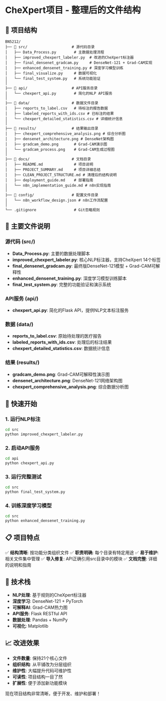 # CheXpert项目 - 整理后的文件结构

## 📂 项目结构

```
BN5212/
├── 📁 src/                    # 源代码目录
│   ├── Data_Process.py        # 主数据处理流程
│   ├── improved_chexpert_labeler.py  # 改进的CheXpert标注器
│   ├── final_densenet_gradcam.py     # DenseNet-121 + Grad-CAM实现
│   ├── enhanced_densenet_training.py # 深度学习模型训练
│   ├── final_visualize.py     # 数据可视化
│   └── final_test_system.py   # 系统功能验证
│
├── 📁 api/                    # API服务目录
│   └── chexpert_api.py        # 简化的NLP API服务
│
├── 📁 data/                   # 数据文件目录
│   ├── reports_to_label.csv   # 待标注的报告数据
│   ├── labeled_reports_with_ids.csv # 已标注的结果
│   └── chexpert_detailed_statistics.csv # 详细统计信息
│
├── 📁 results/                # 结果输出目录
│   ├── chexpert_comprehensive_analysis.png # 综合分析图
│   ├── densenet_architecture.png # DenseNet架构图
│   ├── gradcam_demo.png       # Grad-CAM演示图
│   └── gradcam_process.png    # Grad-CAM生成过程图
│
├── 📁 docs/                   # 文档目录
│   ├── README.md              # 项目说明
│   ├── PROJECT_SUMMARY.md     # 项目详细总结
│   ├── CLEAN_PROJECT_STRUCTURE.md # 清理后的结构说明
│   ├── deployment_guide.md    # 部署指南
│   └── n8n_implementation_guide.md # n8n实现指南
│
├── 📁 config/                 # 配置文件目录
│   └── n8n_workflow_design.json # n8n工作流配置
│
└── .gitignore                 # Git忽略规则
```

## 🎯 主要文件说明

### 源代码 (src/)
- **Data_Process.py**: 主要的数据处理脚本
- **improved_chexpert_labeler.py**: 核心NLP标注器，支持CheXpert 14个标签
- **final_densenet_gradcam.py**: 最终版DenseNet-121模型 + Grad-CAM可解释性
- **enhanced_densenet_training.py**: 深度学习模型训练脚本
- **final_test_system.py**: 完整的功能验证和演示系统

### API服务 (api/)
- **chexpert_api.py**: 简化的Flask API，提供NLP文本标注服务

### 数据 (data/)
- **reports_to_label.csv**: 原始待处理的医疗报告
- **labeled_reports_with_ids.csv**: 处理后的标注结果
- **chexpert_detailed_statistics.csv**: 数据统计信息

### 结果 (results/)
- **gradcam_demo.png**: Grad-CAM可解释性演示图
- **densenet_architecture.png**: DenseNet-121网络架构图
- **chexpert_comprehensive_analysis.png**: 综合数据分析图

## 🚀 快速开始

### 1. 运行NLP标注
```bash
cd src
python improved_chexpert_labeler.py
```

### 2. 启动API服务
```bash
cd api
python chexpert_api.py
```

### 3. 运行完整测试
```bash
cd src
python final_test_system.py
```

### 4. 训练深度学习模型
```bash
cd src
python enhanced_densenet_training.py
```

## 📋 项目特点

✅ **结构清晰**: 按功能分类组织文件
✅ **职责明确**: 每个目录有特定用途
✅ **易于维护**: 相关文件集中管理
✅ **导入修复**: API正确引用src目录中的模块
✅ **文档完整**: 详细的说明和指南

## 🔧 技术栈

- **NLP处理**: 基于规则的CheXpert标注器
- **深度学习**: DenseNet-121 + PyTorch
- **可解释AI**: Grad-CAM热力图
- **API服务**: Flask RESTful API
- **数据处理**: Pandas + NumPy
- **可视化**: Matplotlib

## 📈 改进效果

- **文件数量**: 保持21个核心文件
- **组织结构**: 从平铺改为分层组织
- **维护性**: 大幅提升代码可维护性
- **可读性**: 项目结构一目了然
- **扩展性**: 便于添加新功能模块

现在项目结构非常清晰，便于开发、维护和部署！